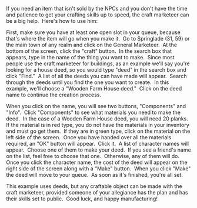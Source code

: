 ---
---
If you need an item that isn't sold by the NPCs and you don't have the time and patience to get your crafting skills up to speed, the craft marketeer can be a big help.  Here's how to use him:

First, make sure you have at least one open slot in your queue, because that's where the item will go when you make it.  Go to Springlade (31, 59) or the main town of any realm and click on the General Marketeer.  At the bottom of the screen, click the "craft" button.  In the search box that appears, type in the name of the thing you want to make.  Since most people use the craft marketeer for buildings, as an example we'll say you're looking for a house deed, so you would type "deed" in the search box and click "Find."  A list of all the deeds you can have made will appear.  Search through the deeds until you find the one you want to create.  In this example, we'll choose a "Wooden Farm House deed."  Click on the deed name to continue the creation process.

When you click on the name, you will see two buttons, "Components" and "Info".  Click "Components" to see what materials you need to make the deed.  In the case of a Wooden Farm House deed, you will need 20 planks.  If the material is in red type, you do not have the materials in your inventory and must go get them.  If they are in green type, click on the material on the left side of the screen.  Once you have handed over all the materials required, an "OK" button will appear.  Click it.  A list of character names will appear.  Choose one of them to make your deed.  If you see a friend's name on the list, feel free to choose that one.  Otherwise, any of them will do.  Once you click the character name, the cost of the deed will appear on the right side of the screen along with a "Make" button.  When you click "Make" the deed will move to your queue.  As soon as it's finished, you're all set.

This example uses deeds, but any craftable object can be made with the craft marketeer, provided someone of your allegiance has the plan and has their skills set to public.  Good luck, and happy manufacturing!